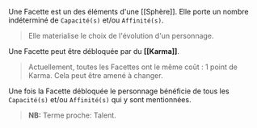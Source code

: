 Une Facette est un des éléments d'une [[Sphère]]. 
Elle porte un nombre indéterminé de `Capacité(s)` et/ou `Affinité(s)`.
> Elle materialise le choix de l'évolution d'un personnage.

Une Facette peut être débloquée par du **[[Karma]]**.
>  Actuellement, toutes les Facettes ont le même coût : 1 point de Karma.
Cela peut être amené à changer. 

Une fois la Facette débloquée le personnage bénéficie de tous les `Capacité(s)` et/ou `Affinité(s)` qui y sont mentionnées. 

> **NB:**
Terme proche: Talent.